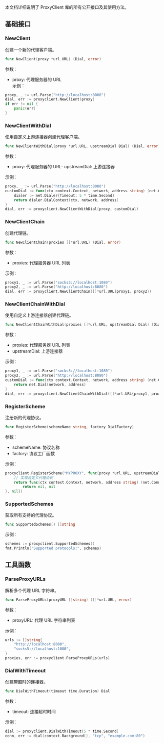 

本文档详细说明了 ProxyClient 库的所有公开接口及其使用方法。  
  
## 基础接口  
  
### NewClient  
  
创建一个新的代理客户端。  
  
```go  
func NewClient(proxy *url.URL) (Dial, error)  
```  
  
参数：  
  
- proxy: 代理服务器的 URL  
示例：  
  
```go  
proxy, _ := url.Parse("http://localhost:8080")  
dial, err := proxyclient.NewClient(proxy)  
if err != nil {  
    panic(err)
}  
```  
  
### NewClientWithDial  
  
使用自定义上游连接器创建代理客户端。  
  
```go  
func NewClientWithDial(proxy *url.URL, upstreamDial Dial) (Dial, error)  
```  
  
参数：  
  
- proxy: 代理服务器的 URL- upstreamDial: 上游连接器  
  
示例：  
  
```go  
proxy, _ := url.Parse("http://localhost:8080")  
customDial := func(ctx context.Context, network, address string) (net.Conn, error) {  
    dialer := net.Dialer{Timeout: 5 * time.Second}    
    return dialer.DialContext(ctx, network, address)
}  
dial, err := proxyclient.NewClientWithDial(proxy, customDial)  
```  
  
### NewClientChain  
  
创建代理链。  
  
```go  
func NewClientChain(proxies []*url.URL) (Dial, error)  
```  
  
参数：  
  
- proxies: 代理服务器 URL 列表  
  
示例：  
  
```go  
proxy1, _ := url.Parse("socks5://localhost:1080")  
proxy2, _ := url.Parse("http://localhost:8080")  
dial, err := proxyclient.NewClientChain([]*url.URL{proxy1, proxy2})  
```  
  
### NewClientChainWithDial  
  
使用自定义上游连接器创建代理链。  
  
```go  
func NewClientChainWithDial(proxies []*url.URL, upstreamDial Dial) (Dial, error)  
```  
  
参数：  
  
- proxies: 代理服务器 URL 列表  
- upstreamDial: 上游连接器  
  
示例：  
  
```go  
proxy1, _ := url.Parse("socks5://localhost:1080")  
proxy2, _ := url.Parse("http://localhost:8080")  
customDial := func(ctx context.Context, network, address string) (net.Conn, error) {  
    return net.Dial(network, address)
}  
dial, err := proxyclient.NewClientChainWithDial([]*url.URL{proxy1, proxy2}, customDial)  
```  
  
### RegisterScheme  
  
注册新的代理协议。  
  
```go  
func RegisterScheme(schemeName string, factory DialFactory)  
```  
  
参数：  
  
- schemeName: 协议名称  
- factory: 协议工厂函数  
  
示例：  
  
```go  
proxyclient.RegisterScheme("MYPROXY", func(proxy *url.URL, upstreamDial Dial) (Dial, error) {  
    // 实现自定义代理协议  
    return func(ctx context.Context, network, address string) (net.Conn, error) {        // 实现连接逻辑  
        return nil, nil    
}, nil})  
```  
  
### SupportedSchemes  
  
获取所有支持的代理协议。  
  
```go  
func SupportedSchemes() []string  
```  
  
示例：  
  
```go  
schemes := proxyclient.SupportedSchemes()  
fmt.Println("Supported protocols:", schemes)  
```  
  
## 工具函数  
  
### ParseProxyURLs  
  
解析多个代理 URL 字符串。  
  
```go  
func ParseProxyURLs(proxyURL []string) ([]*url.URL, error)  
```  
  
参数：  
  
- proxyURL: 代理 URL 字符串列表  
  
示例：  
  
```go  
urls := []string{  
    "http://localhost:8080",   
    "socks5://localhost:1080",
}  
proxies, err := proxyclient.ParseProxyURLs(urls)  
```  
  
### DialWithTimeout  
  
创建带超时的连接器。  
  
```go  
func DialWithTimeout(timeout time.Duration) Dial  
```  
  
参数：  
  
- timeout: 连接超时时间  
  
示例：  
  
```go  
dial := proxyclient.DialWithTimeout(5 * time.Second)  
conn, err := dial(context.Background(), "tcp", "example.com:80")  
```  
  